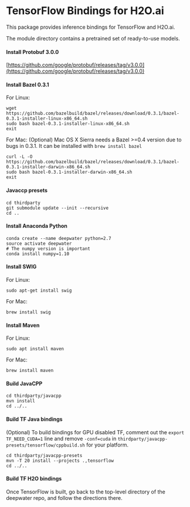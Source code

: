 # TensorFlow Bindings for H2O.ai

This package provides inference bindings for TensorFlow and H2O.ai.

The module directory contains a pretrained set of ready-to-use models. 

#### Install Protobuf 3.0.0
[https://github.com/google/protobuf/releases/tag/v3.0.0](https://github.com/google/protobuf/releases/tag/v3.0.0)

#### Install Bazel 0.3.1
For Linux:
```
wget https://github.com/bazelbuild/bazel/releases/download/0.3.1/bazel-0.3.1-installer-linux-x86_64.sh
sudo bash bazel-0.3.1-installer-linux-x86_64.sh
exit
```

For Mac:
(Optional) Mac OS X Sierra needs a Bazel >=0.4 version due to bugs in 0.3.1. It can be installed with `brew install bazel`

```
curl -L -O https://github.com/bazelbuild/bazel/releases/download/0.3.1/bazel-0.3.1-installer-darwin-x86_64.sh
sudo bash bazel-0.3.1-installer-darwin-x86_64.sh
exit
```

#### Javaccp presets
```
cd thirdparty
git submodule update --init --recursive
cd ..
```

#### Install Anaconda Python

```
conda create --name deepwater python=2.7
source activate deepwater
# The numpy version is important
conda install numpy=1.10
```
#### Install SWIG
For Linux:
```
sudo apt-get install swig
```

For Mac:
```
brew install swig
```

#### Install Maven
For Linux:
```
sudo apt install maven
```

For Mac:
```
brew install maven
```

#### Build JavaCPP 
```
cd thirdparty/javacpp
mvn install
cd ../..
```

#### Build TF Java bindings
(Optional) To build bindings for GPU disabled TF, comment out the `export TF_NEED_CUDA=1` line and remove `-conf=cuda` in `thirdparty/javacpp-presets/tensorflow/cppbuild.sh` for your platform.

```
cd thirdparty/javacpp-presets
mvn -T 20 install --projects .,tensorflow
cd ../..
```

#### Build TF H2O bindings
Once TensorFlow is built, go back to the top-level directory of the deepwater repo, and follow the directions there.
